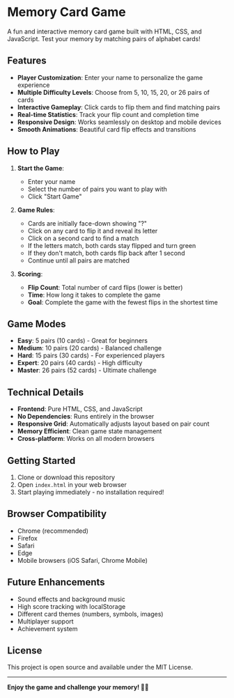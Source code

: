 # Memory Card Game

A fun and interactive memory card game built with HTML, CSS, and JavaScript. Test your memory by matching pairs of alphabet cards!

## Features

- **Player Customization**: Enter your name to personalize the game experience
- **Multiple Difficulty Levels**: Choose from 5, 10, 15, 20, or 26 pairs of cards
- **Interactive Gameplay**: Click cards to flip them and find matching pairs
- **Real-time Statistics**: Track your flip count and completion time
- **Responsive Design**: Works seamlessly on desktop and mobile devices
- **Smooth Animations**: Beautiful card flip effects and transitions

## How to Play

1. **Start the Game**:
   - Enter your name
   - Select the number of pairs you want to play with
   - Click "Start Game"

2. **Game Rules**:
   - Cards are initially face-down showing "?"
   - Click on any card to flip it and reveal its letter
   - Click on a second card to find a match
   - If the letters match, both cards stay flipped and turn green
   - If they don't match, both cards flip back after 1 second
   - Continue until all pairs are matched

3. **Scoring**:
   - **Flip Count**: Total number of card flips (lower is better)
   - **Time**: How long it takes to complete the game
   - **Goal**: Complete the game with the fewest flips in the shortest time

## Game Modes

- **Easy**: 5 pairs (10 cards) - Great for beginners
- **Medium**: 10 pairs (20 cards) - Balanced challenge
- **Hard**: 15 pairs (30 cards) - For experienced players
- **Expert**: 20 pairs (40 cards) - High difficulty
- **Master**: 26 pairs (52 cards) - Ultimate challenge

## Technical Details

- **Frontend**: Pure HTML, CSS, and JavaScript
- **No Dependencies**: Runs entirely in the browser
- **Responsive Grid**: Automatically adjusts layout based on pair count
- **Memory Efficient**: Clean game state management
- **Cross-platform**: Works on all modern browsers

## Getting Started

1. Clone or download this repository
2. Open `index.html` in your web browser
3. Start playing immediately - no installation required!

## Browser Compatibility

- Chrome (recommended)
- Firefox
- Safari
- Edge
- Mobile browsers (iOS Safari, Chrome Mobile)

## Future Enhancements

- Sound effects and background music
- High score tracking with localStorage
- Different card themes (numbers, symbols, images)
- Multiplayer support
- Achievement system

## License

This project is open source and available under the MIT License.

---

**Enjoy the game and challenge your memory! 🧠🎯**
